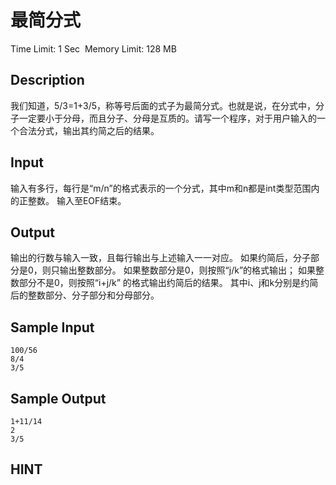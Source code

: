 # 最简分式
Time Limit: 1 Sec  Memory Limit: 128 MB


## Description
我们知道，5/3=1+3/5，称等号后面的式子为最简分式。也就是说，在分式中，分子一定要小于分母，而且分子、分母是互质的。请写一个程序，对于用户输入的一个合法分式，输出其约简之后的结果。



## Input
输入有多行，每行是“m/n”的格式表示的一个分式，其中m和n都是int类型范围内的正整数。
输入至EOF结束。


## Output
输出的行数与输入一致，且每行输出与上述输入一一对应。
如果约简后，分子部分是0，则只输出整数部分。
如果整数部分是0，则按照“j/k”的格式输出；
如果整数部分不是0，则按照“i+j/k” 的格式输出约简后的结果。
其中i、j和k分别是约简后的整数部分、分子部分和分母部分。


## Sample Input
```
100/56
8/4
3/5

```
## Sample Output
```
1+11/14
2
3/5

```

## HINT

